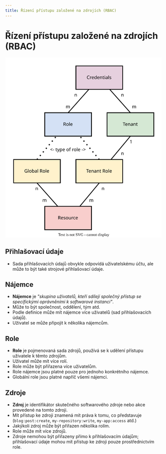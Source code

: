 ```yaml
---
title: Řízení přístupu založené na zdrojích (RBAC)
---
```


# Řízení přístupu založené na zdrojích (RBAC)

![rbac-diagram](rbac-diagram.drawio.svg)

## Přihlašovací údaje
- Sada přihlašovacích údajů obvykle odpovídá uživatelskému účtu, ale může to být také strojové přihlašovací údaje.

## Nájemce
- **Nájemce** je _"skupina uživatelů, kteří sdílejí společný přístup se specifickými oprávněními k softwarové instanci"_.
- Může to být společnost, oddělení, tým atd.
- Podle definice může mít nájemce více uživatelů (sad přihlašovacích údajů).
- Uživatel se může připojit k několika nájemcům.

## Role
- **Role** je pojmenovaná sada zdrojů, používá se k udělení přístupu uživatele k těmto zdrojům.
- Uživatel může mít více rolí.
- Role může být přiřazena více uživatelům.
- Role nájemce jsou platné pouze pro jednoho konkrétního nájemce.
- Globální role jsou platné napříč všemi nájemci.

## Zdroje
- **Zdroj** je identifikátor skutečného softwarového zdroje nebo akce provedené na tomto zdroji.
- Mít přístup ke zdroji znamená mít práva k tomu, co představuje (`blog:post:create`, `my-repository:write`, `my-app:access` atd.)
- Jakýkoli zdroj může být přiřazen několika rolím.
- Role může mít více zdrojů.
- Zdroje nemohou být přiřazeny přímo k přihlašovacím údajům; přihlašovací údaje mohou mít přístup ke zdroji pouze prostřednictvím role.
